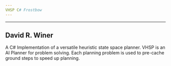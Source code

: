 ```yaml
---
VHSP C# Frostbow
---
```


---
David R. Winer
---


A C# Implementation of a versatile heuristic state space planner. VHSP is an AI Planner for problem solving. Each planning problem is used to pre-cache ground steps to speed up planning.